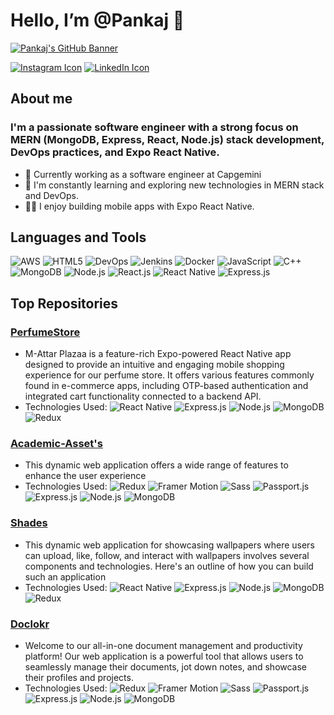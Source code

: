 #  Hello, I’m @Pankaj 👋
[![Pankaj's GitHub Banner](https://res.cloudinary.com/attar-shop/image/upload/v1694602860/Personal/banner_ffcter.png)](https://my-portfolio-sliv.onrender.com/)

[![Instagram Icon](https://img.icons8.com/color/96/000000/instagram-new.png)](https://www.instagram.com/ifeelpankaj) 
[![LinkedIn Icon](https://img.icons8.com/color/96/000000/linkedin.png)](https://www.linkedin.com/in/ifeelpankaj) 

 

## About me

### I'm a passionate software engineer with a strong focus on MERN (MongoDB, Express, React, Node.js) stack development, DevOps practices, and Expo React Native. 

- 💼 Currently working as a software engineer at Capgemini 
- 🌱 I'm constantly learning and exploring new technologies in MERN stack and DevOps.
- 👨‍💻 I enjoy building mobile apps with Expo React Native.


## Languages and Tools

![AWS](https://img.shields.io/badge/-AWS-232F3E?style=for-the-badge&logo=Amazon-AWS&logoColor=white)
![HTML5](https://img.shields.io/badge/-HTML5-E34F26?style=for-the-badge&logo=HTML5&logoColor=white)
![DevOps](https://img.shields.io/badge/-DevOps-333333?style=for-the-badge)
![Jenkins](https://img.shields.io/badge/-Jenkins-D24939?style=for-the-badge&logo=Jenkins&logoColor=white)
![Docker](https://img.shields.io/badge/-Docker-2496ED?style=for-the-badge&logo=Docker&logoColor=white) 
![JavaScript](https://img.shields.io/badge/-JavaScript-F7DF1E?style=for-the-badge&logo=JavaScript&logoColor=black) 
![C++](https://img.shields.io/badge/-C++-00599C?style=for-the-badge&logo=C%2B%2B&logoColor=white) 
![MongoDB](https://img.shields.io/badge/-MongoDB-47A248?style=for-the-badge&logo=MongoDB&logoColor=white) 
![Node.js](https://img.shields.io/badge/-Node.js-339933?style=for-the-badge&logo=Node.js&logoColor=white) 
![React.js](https://img.shields.io/badge/-React.js-61DAFB?style=for-the-badge&logo=React&logoColor=black) 
![React Native](https://img.shields.io/badge/-React%20Native-61DAFB?style=for-the-badge&logo=React&logoColor=black) 
![Express.js](https://img.shields.io/badge/-Express.js-000000?style=for-the-badge&logo=Express&logoColor=white)


## Top Repositories

### [PerfumeStore](https://github.com/Myself-Pankaj/PerfumeStore-Frontend)

- M-Attar Plazaa is a feature-rich Expo-powered React Native app designed to provide an intuitive and engaging mobile
shopping experience for our perfume store. It offers various features commonly found in e-commerce apps, including OTP-based
authentication and integrated cart functionality connected to a backend API.
- Technologies Used:
![React Native](https://img.shields.io/badge/-React%20Native-61DAFB?style=for-the-badge&logo=React&logoColor=black) 
![Express.js](https://img.shields.io/badge/-Express.js-000000?style=for-the-badge&logo=Express&logoColor=white)
![Node.js](https://img.shields.io/badge/-Node.js-339933?style=for-the-badge&logo=Node.js&logoColor=white)
![MongoDB](https://img.shields.io/badge/-MongoDB-47A248?style=for-the-badge&logo=MongoDB&logoColor=white)
![Redux](https://img.shields.io/badge/Redux-764ABC?style=for-the-badge&logo=Redux&logoColor=white)

### [Academic-Asset's](https://github.com/Myself-Pankaj/Academics-Asset-Frontned)

- This dynamic web application offers a wide range of features to enhance the user experience
- Technologies Used:
![Redux](https://img.shields.io/badge/Redux-764ABC?style=for-the-badge&logo=Redux&logoColor=white)
![Framer Motion](https://img.shields.io/badge/Framer%20Motion-00ADD8?style=for-the-badge&logo=Framer&logoColor=white)
![Sass](https://img.shields.io/badge/Sass-CC6699?style=for-the-badge&logo=Sass&logoColor=white)
![Passport.js](https://img.shields.io/badge/Passport.js-34E27A?style=for-the-badge&logo=Node.js&logoColor=white)
![Express.js](https://img.shields.io/badge/-Express.js-000000?style=for-the-badge&logo=Express&logoColor=white)
![Node.js](https://img.shields.io/badge/-Node.js-339933?style=for-the-badge&logo=Node.js&logoColor=white)
![MongoDB](https://img.shields.io/badge/-MongoDB-47A248?style=for-the-badge&logo=MongoDB&logoColor=white)

### [Shades](https://github.com/Myself-Pankaj/Shades-Frontend)

- This dynamic web application for showcasing wallpapers where users can upload, like, follow, and interact with wallpapers
 involves several components and technologies. Here's an outline of how you can build such an application
- Technologies Used:
![React Native](https://img.shields.io/badge/-React%20Native-61DAFB?style=for-the-badge&logo=React&logoColor=black) 
![Express.js](https://img.shields.io/badge/-Express.js-000000?style=for-the-badge&logo=Express&logoColor=white)
![Node.js](https://img.shields.io/badge/-Node.js-339933?style=for-the-badge&logo=Node.js&logoColor=white)
![MongoDB](https://img.shields.io/badge/-MongoDB-47A248?style=for-the-badge&logo=MongoDB&logoColor=white)
![Redux](https://img.shields.io/badge/Redux-764ABC?style=for-the-badge&logo=Redux&logoColor=white)

### [Doclokr](https://github.com/Myself-Pankaj/Doclokr-Frontend)

- Welcome to our all-in-one document management and productivity platform! Our web application is a powerful tool that allows users to seamlessly manage their documents, jot down notes, and showcase their profiles and projects.
- Technologies Used:
![Redux](https://img.shields.io/badge/Redux-764ABC?style=for-the-badge&logo=Redux&logoColor=white)
![Framer Motion](https://img.shields.io/badge/Framer%20Motion-00ADD8?style=for-the-badge&logo=Framer&logoColor=white)
![Sass](https://img.shields.io/badge/Sass-CC6699?style=for-the-badge&logo=Sass&logoColor=white)
![Passport.js](https://img.shields.io/badge/Passport.js-34E27A?style=for-the-badge&logo=Node.js&logoColor=white)
![Express.js](https://img.shields.io/badge/-Express.js-000000?style=for-the-badge&logo=Express&logoColor=white)
![Node.js](https://img.shields.io/badge/-Node.js-339933?style=for-the-badge&logo=Node.js&logoColor=white)
![MongoDB](https://img.shields.io/badge/-MongoDB-47A248?style=for-the-badge&logo=MongoDB&logoColor=white)


